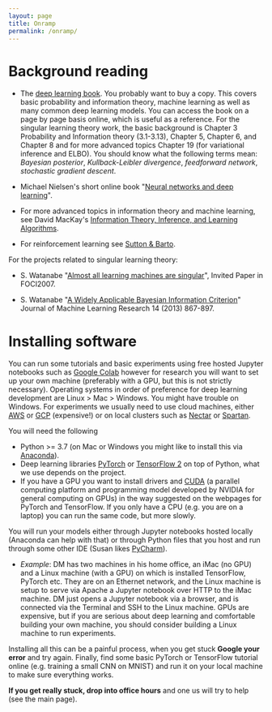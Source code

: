```yaml
---
layout: page
title: Onramp
permalink: /onramp/
---
```


# Background reading

  * The [deep learning book](https://www.deeplearningbook.org/). You probably want to buy a copy. This covers basic probability and information theory, machine learning as well as many common deep learning models. You can access the book on a page by page basis online, which is useful as a reference. For the singular learning theory work, the basic background is Chapter 3 Probability and Information theory (3.1-3.13), Chapter 5, Chapter 6, and Chapter 8 and for more advanced topics Chapter 19 (for variational inference and ELBO). You should know what the following terms mean: *Bayesian posterior*, *Kullback-Leibler divergence*, *feedforward network*, *stochastic gradient descent*.
  
  * Michael Nielsen's short online book "[Neural networks and deep learning](http://neuralnetworksanddeeplearning.com/)".
  
  * For more advanced topics in information theory and machine learning, see David MacKay's [Information Theory, Inference, and Learning Algorithms](https://www.inference.org.uk/itprnn/book.pdf).
  
  * For reinforcement learning see [Sutton & Barto](http://incompleteideas.net/book/the-book-2nd.html).
  
For the projects related to singular learning theory:

  * S. Watanabe "[Almost all learning machines are singular](http://watanabe-www.math.dis.titech.ac.jp/users/swatanab/foci2007.pdf)", Invited Paper in FOCI2007.
  
  * S. Watanabe "[A Widely Applicable Bayesian Information Criterion](http://www.jmlr.org/papers/volume14/watanabe13a/watanabe13a.pdf)" Journal of Machine Learning Research 14 (2013) 867-897.
  
# Installing software

You can run some tutorials and basic experiments using free hosted Jupyter notebooks such as [Google Colab](https://colab.research.google.com/) however for research you will want to set up your own machine (preferably with a GPU, but this is not strictly necessary). Operating systems in order of preference for deep learning development are Linux > Mac > Windows. You might have trouble on Windows. For experiments we usually need to use cloud machines, either [AWS](https://aws.amazon.com/) or [GCP](https://cloud.google.com/) (expensive!) or on local clusters such as [Nectar](https://nectar.org.au/) or [Spartan](https://dashboard.hpc.unimelb.edu.au/).

You will need the following

  * Python >= 3.7 (on Mac or Windows you might like to install this via [Anaconda](https://www.anaconda.com/distribution/)).
  * Deep learning libraries [PyTorch](https://pytorch.org/get-started/locally/) or [TensorFlow 2](https://www.tensorflow.org/install) on top of Python, what we use depends on the project.
  * If you have a GPU you want to install drivers and [CUDA](https://developer.nvidia.com/cuda-zone) (a parallel computing platform and programming model developed by NVIDIA for general computing on GPUs) in the way suggested on the webpages for PyTorch and TensorFlow. If you only have a CPU (e.g. you are on a laptop) you can run the same code, but more slowly.

You will run your models either through Jupyter notebooks hosted locally (Anaconda can help with that) or through Python files that you host and run through some other IDE (Susan likes [PyCharm](https://www.jetbrains.com/pycharm/)).

  * *Example*: DM has two machines in his home office, an iMac (no GPU) and a Linux machine (with a GPU) on which is installed TensorFlow, PyTorch etc. They are on an Ethernet network, and the Linux machine is setup to serve via Apache a Jupyter notebook over HTTP to the iMac machine. DM just opens a Jupyter notebook via a browser, and is connected via the Terminal and SSH to the Linux machine. GPUs are expensive, but if you are serious about deep learning and comfortable building your own machine, you should consider building a Linux machine to run experiments.

Installing all this can be a painful process, when you get stuck **Google your error** and try again. Finally, find some basic PyTorch or TensorFlow tutorial online (e.g. training a small CNN on MNIST) and run it on your local machine to make sure everything works. 

**If you get really stuck, drop into office hours** and one us will try to help (see the main page).

